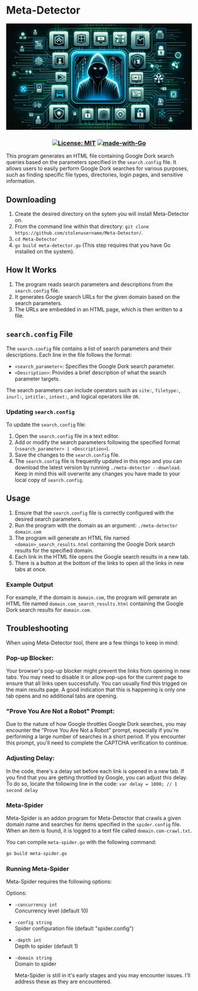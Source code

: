 # Meta-Detector
![Meta Detector](images/meta-detector.jpg)
<h3 style="text-align: center">


[![License: MIT](https://img.shields.io/badge/License-MIT-darkred.svg)](https://github.com/stolenusername/Meta-Detector/blob/main/LICENSE)
[![made-with-Go](https://img.shields.io/badge/Made%20with-GoLang-blue.svg)](https://go.dev/)

</h3>

This program generates an HTML file containing Google Dork search queries based on the parameters specified in the `search.config` file. It allows users to easily perform Google Dork searches for various purposes, such as finding specific file types, directories, login pages, and sensitive information.

## Downloading
1. Create the desired directory on the sytem you will install Meta-Detector on.
2. From the command line within that directory: `git clone https://github.com/stolenusername/Meta-Detector/`.
3. `cd Meta-Detector`
4. `go build meta-detector.go` (This step requires that you have Go installed on the system).

## How It Works

1. The program reads search parameters and descriptions from the `search.config` file.
2. It generates Google search URLs for the given domain based on the search parameters.
3. The URLs are embedded in an HTML page, which is then written to a file.

## `search.config` File

The `search.config` file contains a list of search parameters and their descriptions. Each line in the file follows the format:
- `<search_parameter>`: Specifies the Google Dork search parameter.
- `<Description>`: Provides a brief description of what the search parameter targets.

The search parameters can include operators such as `site:`, `filetype:`, `inurl:`, `intitle:`, `intext:`, and logical operators like `OR`.

### Updating `search.config`

To update the `search.config` file:
1. Open the `search.config` file in a text editor.
2. Add or modify the search parameters following the specified format (`<search_parameter> | <Description>`).
3. Save the changes to the `search.config` file.
4. The `search.config` file is frequently updated in this repo and you can download the latest version by running `./meta-detector --download`. Keep in mind this will overwrite any changes you have made to your local copy of `search.config`.

## Usage

1. Ensure that the `search.config` file is correctly configured with the desired search parameters.
2. Run the program with the domain as an argument: `./meta-detector domain.com`
3. The program will generate an HTML file named `<domain>_search_results.html` containing the Google Dork search results for the specified domain.
4. Each link in the HTML file opens the Google search results in a new tab.
5. There is a button at the bottom of the links to open all the links in new tabs at once.

### Example Output

For example, if the domain is `domain.com`, the program will generate an HTML file named `domain.com_search_results.html` containing the Google Dork search results for `domain.com`.

## Troubleshooting

When using Meta-Detector tool, there are a few things to keep in mind:

### Pop-up Blocker:
Your browser's pop-up blocker might prevent the links from opening in new tabs. You may need to disable it or allow pop-ups for the current page to ensure that all links open successfully. You can usually find this trigged on the main results page. A good indication that this is happening is only one tab opens and no additional tabs are opening.

### "Prove You Are Not a Robot" Prompt:
Due to the nature of how Google throttles Google Dork searches, you may encounter the "Prove You Are Not a Robot" prompt, especially if you're performing a large number of searches in a short period. If you encounter this prompt, you'll need to complete the CAPTCHA verification to continue.

### Adjusting Delay:
In the code, there's a delay set before each link is opened in a new tab. If you find that you are getting throttled by Google, you can adjust this delay. To do so, locate the following line in the code: `var delay = 1000; // 1 second delay`

### Meta-Spider

Meta-Spider is an addon program for Meta-Detector that crawls a given domain name and searches for items specified in the `spider.config` file. When an item is found, it is logged to a text file called `domain.com-crawl.txt`.

You can compile `meta-spider.go` with the following command:

```sh
go build meta-spider.go
```

### Running Meta-Spider

Meta-Spider requires the following options:

Options:
- `-concurrency int`  
  Concurrency level (default 10)
- `-config string`  
  Spider configuration file (default "spider.config")
- `-depth int`  
  Depth to spider (default 1)
- `-domain string`  
  Domain to spider

  Meta-Spider is still in it's early stages and you may encounter issues. I'll address these as they are encountered.
